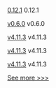
[0.12.1](https://github.com/hyperledger/aries-cloudagent-python/releases/tag/0.12.1) 0.12.1

[v0.6.0](https://github.com/hyperledger/caliper/releases/tag/v0.6.0) v0.6.0

[v4.11.3](https://github.com/hyperledger/web3j-unit/releases/tag/v4.11.3) v4.11.3

[v4.11.3](https://github.com/hyperledger/web3j-evm/releases/tag/v4.11.3) v4.11.3

[v4.11.3](https://github.com/hyperledger/web3j/releases/tag/v4.11.3) v4.11.3


[See more >>>](https://start-here.hyperledger.org/releases)
